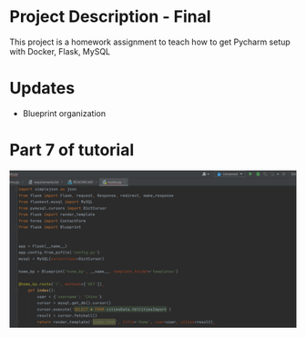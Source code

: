 # Project Description - Final
This project is a homework assignment to teach how to get Pycharm setup with Docker, Flask, MySQL
# Updates
* Blueprint organization
# Part 7 of tutorial
![app factory](screenshots/Screenshot%20(20).png)
